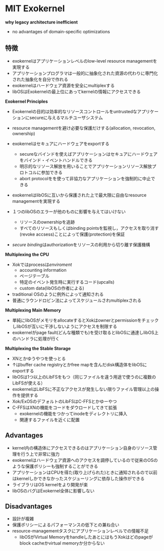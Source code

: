 # MIT Exokernel
**why legacy architecture inefficient**
- no advantages of domain-specific optimizations  

## 特徴
- exokernelはアプリケーションレベルのlow-level resource managementを実現する
- アプリケーションプログラマは一般的に抽象化された資源の代わりに専門化された抽象化を自分で作れる
- exokernelはハードウェア資源を安全にmultiplexする
- libOSはExokernelの最上位にあってkernelの情報にアクセスできる  

**Exokernel Principles**
- Exokernelの目的は効率的なリソースコントロールをuntrustedなアプリケーションにsecureに与えるマルチユーザシステム
- resource managementを避け必要な保護だけする(allocation, revocation, ownership)

- exokernelはセキュアにハードウェアをexportする
  - secureなバインドを使えばアプリケーションはセキュアにハードウェアをバインド・イベントハンドルできる
  - 明示的なリソース解放を用いることでアプリケーションリソース解放プロトコルに参加できる
  - abort protocolをを使って非協力なアプリケーションを強制的に中止できる

- exokernelはlibOSに互いから保護された上で最大限に自由なresource managementを実現する
- １つのlibOSのエラーが他のものに影響を与えてはいけない  
  - リソースのownershipを追跡
  - すべてのリソースもしくはbinding pointsを監視し，アクセスを取り消す(revoke accsess)ことによって保護(protection)を保証

- *secure binding*はauthorizationをリソースの利用から切り離す保護機構  

**Multiplexing the CPU**
- Xokではprocessは*enviroment*
  - accounting information
  - ページテーブル
  - 特定のイベント発生時に実行するコード(upcalls)
  - custom data(libOSの作者による)
- traditional OSのように例外によって通知される
- 普通にラウンドロビン法によってスケジュールされmultiplexされる

**Multiplexing Main Memory**
- 単純にlibOSがメモリをallocateするとXokはownerとpermissionをチェックしlibOSが互いに干渉しないようにアクセスを制限する
- exokernelがpage fault(どんな種類でも)を受け取るとlibOSに通達しlibOS上のハンドラに処理が行く

**Multiplexing the Stable Storage**
- XNとかゆうやつを使っとる
- ↑はbuffer cache registryとかfree mapを含んだdisk構造体をlibOSにexportする
- libOSは1つ以上のLibFSをもつ（同じファイルを違う用途で使うのに複数のLibFSが使える）
- exokernelはLibFSに不正なアクセスが発生しない限りファイル管理以上の操作を提供する
- Xok/ExOSのデフォルトのLibFSはC-FFSとかゆーやつ
- C-FFSはXNの機能をコードをダウロードしてきて拡張
  - exokernelの機能をつかってinodeをディレクトリに挿入
  - 関連するファイルを近くに配置

## Advantages
- kernel内の構造体にアクセスできるのはアプリケーション自身のリソース管理を行う上で非常に強力
- exokernelはハードウェア資源へのアクセスを調停しているので従来のOSのような保護ポリシーも強制することができる
- アプリケーションはCPUを得た(取り上げられた)ときに通知されるので以前はkernelしかできなかったスケジューリングに依存した操作ができる
- ライブラリはOS kernelをより開発が楽
- libOSのバグはExokernel全体に影響しない

## Disadvantages
- 設計が複雑
- 保護ポリシーによるパフォーマンスの低下との兼ね合い
- resource-managementタスクにアプリケーションレベルでの情報不足
  - libOSがVirtual MemoryをhandleしたあとにはもうXokはどのpageがblock cacheかvirtual memoryか分からない

